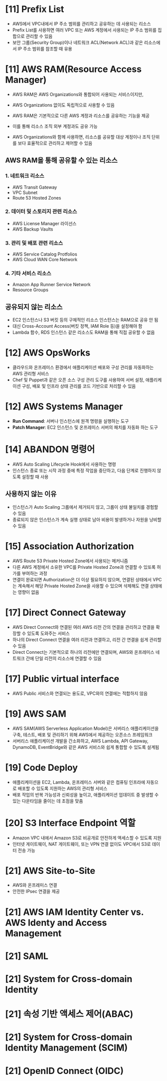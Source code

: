 # [11] Prefix List
- AWS에서 VPC내에서 IP 주소 범위를 관리하고 공유하는 데 사용되는 리소스
- Prefix List를 사용하면 여러 VPC 또는 AWS 계정에서 사용되는 IP 주소 범위를 집합으로 관리할 수 있음
- 보안 그룹(Security Group)이나 네트워크 ACL(Network ACL)과 같은 리소스에서 IP 주소 범위를 참조할 때 유용

# [11] AWS RAM(Resource Access Manager)
- AWS RAM은 AWS Organizations와 통합되어 사용되는 서비스이지만,
- AWS Organizations 없이도 독립적으로 사용할 수 있음
- AWS RAM은 기본적으로 다른 AWS 계정과 리소스를 공유하는 기능을 제공
- 이를 통해 리소스 조직 외부 계정과도 공유 가능

- AWS Organizations와 함께 사용하면, 리소스를 공유할 대상 계정이나 조직 단위를 보다 효율적으로 관리하고 제어할 수 있음

## AWS RAM을 통해 공유할 수 있는 리소스
### 1. 네트워크 리소스
- AWS Transit Gateway
- VPC Subnet
- Route 53 Hosted Zones

### 2. 데이터 및 스토리지 관련 리소스
- AWS License Manager 라이선스
- AWS Backup Vaults

### 3. 관리 및 배포 관련 리소스
- AWS Service Catalog Protfolios
- AWS Cloud WAN Core Network

### 4. 기타 서비스 리소스
- Amazon App Runner Service Network
- Resource Groups

## 공유되지 않는 리소스
- EC2 인스턴스나 S3 버킷 등의 구체적인 리소스 인스턴스는 RAM으로 공유 안 됨
- 대신 Cross-Account Access(버킷 정책, IAM Role 등)을 설정해야 함
- Lambda 함수, RDS 인스턴스 같은 리소스도 RAM을 통해 직접 공유할 수 없음

# [12] AWS OpsWorks
- 클라우드와 온프레미스 환경에서 애플리케이션 배포와 구성 관리를 자동화하는 AWS 관리형 서비스
- Chef 및 Puppet과 같은 오픈 소스 구성 관리 도구를 사용하여 서버 설정, 애플리케이션 구성, 배포 및 인프라 상태 관리를 코드 기반으로 처리할 수 있음

# [12] AWS Systems Manager
- **Run Command**: 서버나 인스턴스에 원격 명령을 실행하는 도구
- **Patch Manager**: EC2 인스턴스 및 온프레미스 서버의 패치를 자동화 하는 도구

# [14] ABANDON 명령어
- AWS Auto Scaling Lifecycle Hook에서 사용하는 명령
- 인스턴스 종료 또는 시작 과정 중에 특정 작업을 중단하고, 다음 단계로 진행하지 않도록 설정할 때 사용

## 사용하지 않는 이유
- 인스턴스가 Auto Scaling 그룹에서 제거되지 않고, 그룹이 상태 불일치를 경험할 수 있음
- 종료되지 않은 인스턴스가 계속 실행 상태로 남아 비용이 발생하거나 자원을 낭비할 수 있음

# [15] Association Authorization
- AWS Route 53 Private Hosted Zone에서 사용되는 메커니즘
- 다른 AWS 계정에서 소유한 VPC를 Private Hosted Zone과 연결할 수 있또록 허가를 부여하는 과정
- 연결이 완료되면 Authorization은 더 이상 필요하지 않으며, 연결된 상태에서 VPC는 계속해서 해당 Private Hosted Zone을 사용할 수 있으며 삭제해도 연결 상태에는 영향이 없음

# [17] Direct Connect Gateway
- AWS Direct Connect와 연결된 여러 AWS 리전 간의 연결을 관리하고 연결을 확장할 수 있도록 도와주는 서비스
- 하나의 Direct Connect 연결을 여러 리전과 연결하고, 리전 간 연결을 쉽게 관리할 수 있음
- Direct Connect는 기본적으로 하나의 리전에만 연결되며, AWS와 온프레미스 네트워크 간에 단일 리전의 리소스에 연결할 수 있음

# [17] Public virtual interface
- AWS Public 서비스와 연결되는 용도로, VPC와의 연결에는 적합하지 않음

# [19] AWS SAM
- AWS SAM(AWS Serverless Application Model)은 서버리스 애플리케이션을 구축, 테스트, 배포 및 관리하기 위해 AWS에서 제공하는 오픈소스 프레임워크
- 서버리스 애플리케이션 개발을 간소화하고, AWS Lambda, API Gateway, DynamoDB, EventBridge와 같은 AWS 서비스와 쉽게 통합할 수 있도록 설계됨

# [19] Code Deploy
- 애플리케이션을 EC2, Lambda, 온프레미스 서버와 같은 컴퓨팅 인프라에 자동으로 배포할 수 있도록 지원하는 AWS의 관리형 서비스
- 배포 작업의 반복 가능성과 신뢰성을 높이고, 애플리케이션 업데이트 중 발생할 수 있는 다운타임을 줄이는 데 초점을 맞춤

# [20] S3 Interface Endpoint 역할
- Amazon VPC 내에서 Amazon S3로 비공개로 안전하게 액세스할 수 있도록 지원
- 인터넷 게이트웨이, NAT 게이트웨이, 또는 VPN 연결 없이도 VPC에서 S3로 데이터 전송 가능

# [21] AWS Site-to-Site
- AWS와 온프레미스 연결
- 안전한 IPsec 연결을 제공

# [21] AWS IAM Identity Center vs. AWS Identy and Access Management

# [21] SAML

# [21] System for Cross-domain Identity

# [21] 속성 기반 액세스 제어(ABAC)

# [21] System for Cross-domain Identity Management (SCIM)

# [21] OpenID Connect (OIDC)